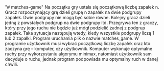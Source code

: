 "# matches-game" 
Na początku gry ustala się początkową liczbę zapałek n. Gracz rozpoczynający grę dzieli grupę n zapałek na dwie podgrupy zapałek. Dwie podgrupy nie mogą być sobie równe. Kolejny gracz dzieli jedną z powstałych podgrup na dwie podgrupy itd. Przegrywa ten z graczy, który przy jego ruchu nie będzie już mógł podzielić żadnej z podgrup zapałek. Taka sytuacja następują wtedy, kiedy wszystkie podgrupy liczą 1 lub 2 zapałki.
Program uruchamia plik o nazwie matches_game. W programie użytkownik musi wybrać początkową liczbę zapałek oraz kto zaczyna grę – komputer, czy użytkownik. Komputer wykonuje optymalne ruchy przy wykorzystaniu algorymu minimax, natomiast użytkownik sam decyduje o ruchu, jednak program podpowiada mu optymalny ruch w danej chwili.

